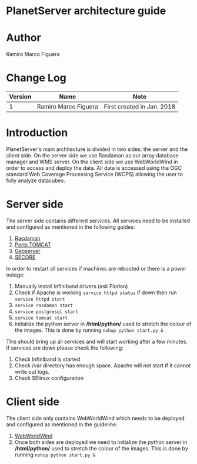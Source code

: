 # PlanetServer architecture guide

# Author
Ramiro Marco Figuera

# Change Log

|Version|Name|Note|
|---|---|---|
|1|Ramiro Marco Figuera|First created in Jan. 2018|

# Introduction

PlanetServer's main architecture is divided in two sides: the server and the client side. On the server side we use Rasdaman as our array database manager and WMS server. On the client side we use WebWorldWind in order to access and deploy the data. All data is accessed using the OGC standard Web Coverage Processing Service (WCPS) allowing the user to fully analyze datacubes.

# Server side

The server side contains different services. All services need to be installed and configured as mentioned in the following guides:

1. [Rasdaman](https://github.com/planetserver/ps2-documentation/blob/master/developer_documentation/rasdaman_install.md)
2. [Ports TOMCAT](https://github.com/planetserver/ps2-documentation/blob/master/developer_documentation/ports_tomcat.md)
3. [Geoserver](https://github.com/planetserver/ps2-documentation/blob/master/developer_documentation/geoserver.md)
4. [SECORE](https://github.com/planetserver/ps2-documentation/blob/master/developer_documentation/secore.md)

In order to restart all services if machines are rebooted or there is a power outage:

1. Manually install Infiniband drivers (ask Florian)
2. Check if Apache is working `service httpd status` if down then run `service httpd start`
3. `service rasdaman start`
4. `service postgresql start`
5. `service tomcat start`
6. initialize the python server in **/html/python/** used to stretch the colour of the images. This is done by running `nohup python start.py &`

This should bring up all services and will start working after a few minutes. If services are down please check the following:

1. Check Infiniband is started
2. Check /var directory has enough space. Apache will not start if it cannot write out logs.
3. Check SElinux configuration


# Client side

The client side only contains WebWorldWind which needs to be deployed and configured as mentioned in the guideline:

1. [WebWorldWind](https://github.com/planetserver/ps2-documentation/blob/master/developer_documentation/web_world_wind_devel_guide.md)
2. Once both sides are deployed we need to initialize the python server in **/html/python/** used to stretch the colour of the images. This is done by running `nohup python start.py &`
